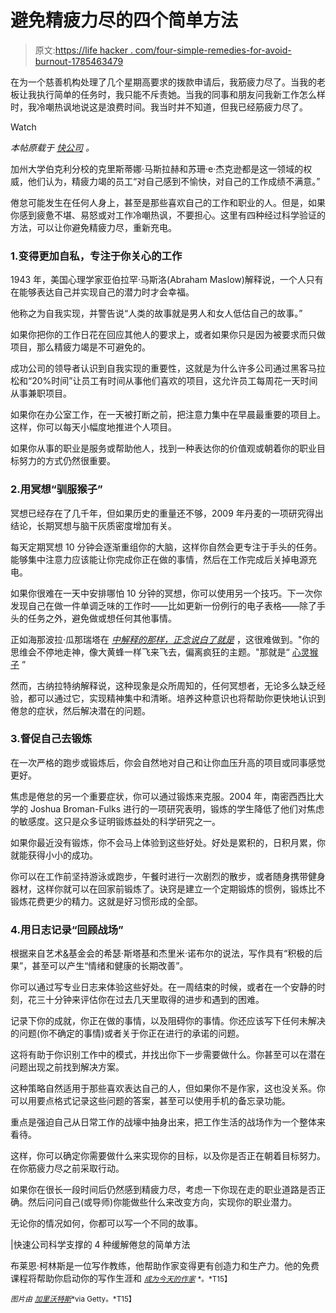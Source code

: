 # 避免精疲力尽的四个简单方法

> 原文:[https://life hacker . com/four-simple-remedies-for-avoid-burnout-1785463479](https://lifehacker.com/four-simple-remedies-for-avoiding-burnout-1785463479)

在为一个慈善机构处理了几个星期高要求的拨款申请后，我筋疲力尽了。当我的老板让我执行简单的任务时，我只能不斥责她。当我的同事和朋友问我新工作怎么样时，我冷嘲热讽地说这是浪费时间。我当时并不知道，但我已经筋疲力尽了。

Watch

*本帖原载于* [*快公司*](http://www.fastcompany.com/3038545/4-simple-remedies-for-burnout-backed-by-science) *。*

加州大学伯克利分校的克里斯蒂娜·马斯拉赫和苏珊·e·杰克逊都是这一领域的权威，他们认为，精疲力竭的员工“对自己感到不愉快，对自己的工作成绩不满意。”

倦怠可能发生在任何人身上，甚至是那些喜欢自己的工作和职业的人。但是，如果你感到疲惫不堪、易怒或对工作冷嘲热讽，不要担心。这里有四种经过科学验证的方法，可以让你避免精疲力尽，重新充电。

### 1.变得更加自私，专注于你关心的工作

1943 年，美国心理学家亚伯拉罕·马斯洛(Abraham Maslow)解释说，一个人只有在能够表达自己并实现自己的潜力时才会幸福。

他称之为自我实现，并警告说“人类的故事就是男人和女人低估自己的故事。”

如果你把你的工作日花在回应其他人的要求上，或者如果你只是因为被要求而只做项目，那么精疲力竭是不可避免的。

成功公司的领导者认识到自我实现的重要性，这就是为什么许多公司通过黑客马拉松和“20%时间”让员工有时间从事他们喜欢的项目，这允许员工每周花一天时间从事兼职项目。

如果你在办公室工作，在一天被打断之前，把注意力集中在早晨最重要的项目上。这样，你可以每天小幅度地推进个人项目。

如果你从事的职业是服务或帮助他人，找到一种表达你的价值观或朝着你的职业目标努力的方式仍然很重要。

### 2.用冥想“驯服猴子”

冥想已经存在了几千年，但如果历史的重量还不够，2009 年丹麦的一项研究得出结论，长期冥想与脑干灰质密度增加有关。

每天定期冥想 10 分钟会逐渐重组你的大脑，这样你自然会更专注于手头的任务。能够集中注意力应该能让你完成你正在做的事情，然后在工作完成后关掉电源充电。

如果你很难在一天中安排哪怕 10 分钟的冥想，你可以使用另一个技巧。下一次你发现自己在做一件单调乏味的工作时——比如更新一份例行的电子表格——除了手头的任务之外，避免做或想任何其他事情。

正如海那波拉·瓜那瑞塔在 [*中解释的那样，正念说白了就是*](https://www.amazon.com/Mindfulness-English-Bhante-Henepola-Gunaratana/dp/0861719069?asc_campaign=InlineText&asc_refurl=https://lifehacker.com/four-simple-remedies-for-avoiding-burnout-1785463479&asc_source=&tag=kinjalifehackerlink-20) ，这很难做到。"你的思维会不停地走神，像大黄蜂一样飞来飞去，偏离疯狂的主题。"那就是“ [心灵猴子](https://en.wikipedia.org/wiki/Mind_monkey) ”

然而，古纳拉特纳解释说，这种现象是众所周知的，任何冥想者，无论多么缺乏经验，都可以通过它，实现精神集中和清晰。培养这种意识也将帮助你更快地认识到倦怠的症状，然后解决潜在的问题。

### 3.督促自己去锻炼

在一次严格的跑步或锻炼后，你会自然地对自己和让你血压升高的项目或同事感觉更好。

焦虑是倦怠的另一个重要症状，你可以通过锻炼来克服。2004 年，南密西西比大学的 Joshua Broman-Fulks 进行的一项研究表明，锻炼的学生降低了他们对焦虑的敏感度。这只是众多证明锻炼益处的科学研究之一。

如果你最近没有锻炼，你不会马上体验到这些好处。好处是累积的，日积月累，你就能获得小小的成功。

你可以在工作前坚持游泳或跑步，午餐时进行一次剧烈的散步，或者随身携带健身器材，这样你就可以在回家前锻炼了。诀窍是建立一个定期锻炼的惯例，锻炼比不锻炼花费更少的精力。这就是好习惯形成的全部。

### 4.用日志记录“回顾战场”

根据来自艺术[&](http://www.artandhealing.org/)基金会的希瑟·斯塔基和杰里米·诺布尔的说法，写作具有“积极的后果”，甚至可以产生“情绪和健康的长期改善”。

你可以通过写专业日志来体验这些好处。在一周结束的时候，或者在一个安静的时刻，花三十分钟来评估你在过去几天里取得的进步和遇到的困难。

记录下你的成就，你正在做的事情，以及阻碍你的事情。你还应该写下任何未解决的问题(你不确定的事情)或者关于你正在进行的承诺的问题。

这将有助于你识别工作中的模式，并找出你下一步需要做什么。你甚至可以在潜在问题出现之前找到解决方案。

这种策略自然适用于那些喜欢表达自己的人，但如果你不是作家，这也没关系。你可以用要点格式记录这些问题的答案，甚至可以使用手机的备忘录功能。

重点是强迫自己从日常工作的战壕中抽身出来，把工作生活的战场作为一个整体来看待。

这样，你可以确定你需要做什么来实现你的目标，以及你是否正在朝着目标努力。在你筋疲力尽之前采取行动。

如果你在很长一段时间后仍然感到精疲力尽，考虑一下你现在走的职业道路是否正确。然后问问自己(或导师)你能做些什么来改变方向，实现你的职业潜力。

无论你的情况如何，你都可以写一个不同的故事。

|快速公司科学支撑的 4 种缓解倦怠的简单方法

布莱恩·柯林斯是一位写作教练，他帮助作家变得更有创造力和生产力。他的免费课程将帮助你启动你的写作生涯和 [<small>*成为今天的作家*</small>](http://www.becomeawritertoday.com/join) <small>*。*T15】</small>

<small>*图片由*</small> [<small>*加里沃特斯*</small>](http://www.gettyimages.com/license/551987931)<small>*via Getty。*T15】</small>